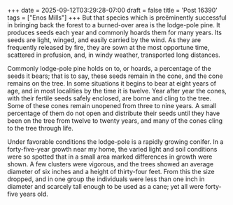 +++
date = 2025-09-12T03:29:28-07:00
draft = false
title = 'Post 16390'
tags = ["Enos Mills"]
+++
But that species which is preëminently successful in bringing back the forest to a burned-over area is the lodge-pole pine. It produces seeds each year and commonly hoards them for many years. Its seeds are light, winged, and easily carried by the wind. As they are frequently released by fire, they are sown at the most opportune time, scattered in profusion, and, in windy weather, transported long distances.

Commonly lodge-pole pine holds on to, or hoards, a percentage of the seeds it bears; that is to say, these seeds remain in the cone, and the cone remains on the tree. In some situations it begins to bear at eight years of age, and in most localities by the time it is twelve. Year after year the cones, with their fertile seeds safely enclosed, are borne and cling to the tree. Some of these cones remain unopened from three to nine years. A small percentage of them do not open and distribute their seeds until they have been on the tree from twelve to twenty years, and many of the cones cling to the tree through life.

Under favorable conditions the lodge-pole is a rapidly growing conifer. In a forty-five-year growth near my home, the varied light and soil conditions were so spotted that in a small area marked differences in growth were shown. A few clusters were vigorous, and the trees showed an average diameter of six inches and a height of thirty-four feet. From this the size dropped, and in one group the individuals were less than one inch in diameter and scarcely tall enough to be used as a cane; yet all were forty-five years old.
